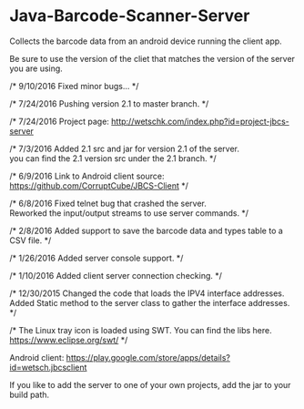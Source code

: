 # Java-Barcode-Scanner-Server
Collects the barcode data from an android device running the client app.  

Be sure to use the version of the cliet that matches the version of the server you are using.

/*
9/10/2016
Fixed minor bugs...
*/

/*
7/24/2016
Pushing version 2.1 to master branch.
*/

/*
7/24/2016
Project page: http://wetschk.com/index.php?id=project-jbcs-server

/*
7/3/2016
Added 2.1 src and jar for version 2.1 of the server.  
you can find the 2.1 version src under the 2.1 branch.
*/

/*
6/9/2016
Link to Android client source: https://github.com/CorruptCube/JBCS-Client
*/

/*
6/8/2016
Fixed telnet bug that crashed the server.  
Reworked the input/output streams to use server commands.
*/


/*
2/8/2016
Added support to save the barcode data and types table to a CSV file.
*/

/*
1/26/2016
Added server console support.
*/

/*
1/10/2016
Added client server connection checking.
*/

/*
12/30/2015 
Changed the code that loads the IPV4 interface addresses.
Added Static method to the server class to gather the interface addresses.
*/


/*
     The Linux tray icon is loaded using SWT.  You can find the libs here.
https://www.eclipse.org/swt/
*/

Android client:
https://play.google.com/store/apps/details?id=wetsch.jbcsclient

If you like to add the server to one of your own projects, add the jar to your build path.
